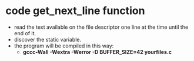 # code get_next_line function 
- read the text available on the file descriptor one line at the time until the end of it.
- discover the static variable.
- the program will be compiled in this way:
    - **gccc-Wall -Wextra -Werror -D BUFFER_SIZE=42 yourfiles.c**
